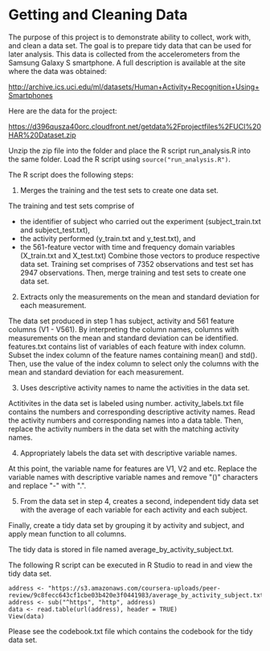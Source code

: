 # Getting and Cleaning Data


The purpose of this project is to demonstrate ability to collect, work with, and clean a data set. The goal is to prepare tidy data that can be used for later analysis. This data is collected from the accelerometers from the Samsung Galaxy S smartphone. A full description is available at the site where the data was obtained:
 
http://archive.ics.uci.edu/ml/datasets/Human+Activity+Recognition+Using+Smartphones

Here are the data for the project:

https://d396qusza40orc.cloudfront.net/getdata%2Fprojectfiles%2FUCI%20HAR%20Dataset.zip


Unzip the zip file into the folder and place the R script run_analysis.R into the same folder. Load the R script using ```source("run_analysis.R")```.


The R script does the following steps:

1. Merges the training and the test sets to create one data set.

The training and test sets comprise of 
- the identifier of subject who carried out the experiment (subject_train.txt and subject_test.txt), 
- the activity performed (y_train.txt and y_test.txt), and
- the 561-feature vector with time and frequency domain variables (X_train.txt and X_test.txt)
Combine those vectors to produce respective data set. Training set comprises of 7352 observations and test set has 2947 observations.
Then, merge training and test sets to create one data set.

2. Extracts only the measurements on the mean and standard deviation for each measurement.

The data set produced in step 1 has subject, activity and 561 feature columns (V1 - V561). By interpreting the column names, columns with measurements on the mean and standard deviation can be identified. features.txt contains list of variables of each feature with index column. Subset the index column of the feature names containing mean() and std(). Then, use the value of the index column to select only the columns with the mean and standard deviation for each measurement.  


3. Uses descriptive activity names to name the activities in the data set.

Actitivites in the data set is labeled using number. activity_labels.txt file contains the numbers and corresponding descriptive activity names. 
Read the activity numbers and corresponding names into a data table. Then, replace the activity numbers in the data set with the matching activity names. 


4. Appropriately labels the data set with descriptive variable names.

At this point, the variable name for features are V1, V2 and etc. Replace the variable names with descriptive variable names and remove "()" characters and replace "-" with ".".

5. From the data set in step 4, creates a second, independent tidy data set with the average of each variable for each activity and each subject.

Finally, create a tidy data set by grouping it by activity and subject, and apply mean function to all columns. 


The tidy data is stored in file named average_by_activity_subject.txt. 

The following R script can be executed in R Studio to read in and view the tidy data set. 
 
```
address <- "https://s3.amazonaws.com/coursera-uploads/peer-review/9c8fecc643cf1cbe03b420e3f0441983/average_by_activity_subject.txt"
address <- sub("^https", "http", address)
data <- read.table(url(address), header = TRUE) 
View(data)
```

Please see the codebook.txt file which contains the codebook for the tidy data set.





